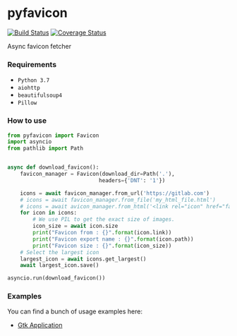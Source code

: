 # pyfavicon

[![Build Status](https://travis-ci.org/bilelmoussaoui/pyfavicon.svg)](https://travis-ci.org/bilelmoussaoui/pyfavicon)
[![Coverage Status](https://coveralls.io/repos/github/bilelmoussaoui/pyfavicon/badge.svg)](https://coveralls.io/github/bilelmoussaoui/pyfavicon)

Async favicon fetcher


### Requirements
- `Python 3.7`
- `aiohttp`
- `beautifulsoup4`
- `Pillow`

### How to use 

```python
from pyfavicon import Favicon
import asyncio
from pathlib import Path


async def download_favicon():
    favicon_manager = Favicon(download_dir=Path('.'), 
                             headers={'DNT': '1'})

    icons = await favicon_manager.from_url('https://gitlab.com')
    # icons = await favicon_manager.from_file('my_html_file.html')
    # icons = await avicon_manager.from_html('<link rel="icon" href="favicon.png">')
    for icon in icons:
        # We use PIL to get the exact size of images.
        icon_size = await icon.size
        print("Favicon from : {}".format(icon.link))
        print("Favicon export name : {}".format(icon.path))
        print("Favicon size : {}".format(icon_size))
    # Select the largest icon
    largest_icon = await icons.get_largest()
    await largest_icon.save()

asyncio.run(download_favicon())
```

### Examples
You can find a bunch of usage examples here: 
- [Gtk Application](examples/gtk_app.py)